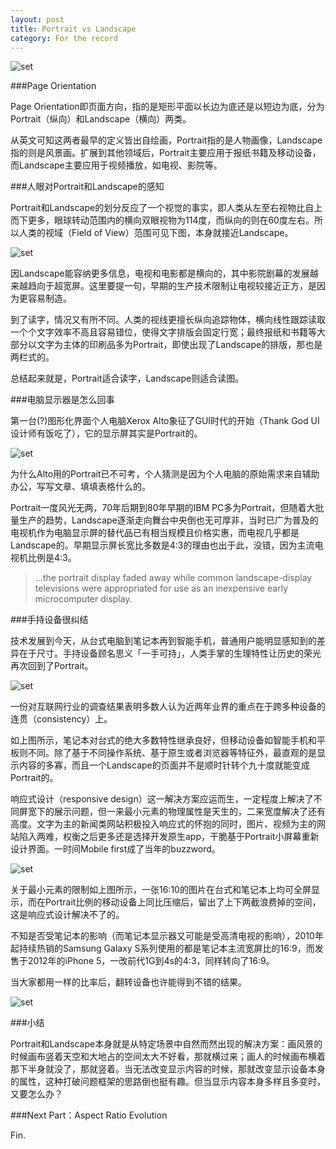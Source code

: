 ```yaml
---
layout: post
title: Portrait vs Landscape
category: For the record
---
```


![set](/images/portraitinlandscape.jpg)


###Page Orientation

Page Orientation即页面方向，指的是矩形平面以长边为底还是以短边为底，分为Portrait（纵向）和Landscape（横向）两类。

从英文可知这两者最早的定义皆出自绘画，Portrait指的是人物画像，Landscape指的则是风景画。扩展到其他领域后，Portrait主要应用于报纸书籍及移动设备，而Landscape主要应用于视频播放，如电视、影院等。



###人眼对Portrait和Landscape的感知

Portrait和Landscape的划分反应了一个视觉的事实，即人类从左至右视物比自上而下更多，眼球转动范围内的横向双眼视物为114度，而纵向的则在60度左右。所以人类的视域（Field of View）范围可见下图，本身就接近Landscape。

![set](/images/fieldofview.png)

因Landscape能容纳更多信息，电视和电影都是横向的，其中影院剧幕的发展越来越趋向于超宽屏。这里要提一句，早期的生产技术限制让电视较接近正方，是因为更容易制造。

到了读字，情况又有所不同。人类的视线更擅长纵向追踪物体，横向线性跟踪读取一个个文字效率不高且容易错位，使得文字排版会固定行宽；最终报纸和书籍等大部分以文字为主体的印刷品多为Portrait，即使出现了Landscape的排版，那也是两栏式的。

总结起来就是，Portrait适合读字，Landscape则适合读图。



###电脑显示器是怎么回事

第一台(?)图形化界面个人电脑Xerox Alto象征了GUI时代的开始（Thank God UI设计师有饭吃了），它的显示屏其实是Portrait的。

![set](/images/xeroxalto.JPG)

为什么Alto用的Portrait已不可考，个人猜测是因为个人电脑的原始需求来自辅助办公，写写文章、填填表格什么的。

Portrait一度风光无两，70年后期到80年早期的IBM PC多为Portrait，但随着大批量生产的趋势，Landscape逐渐走向舞台中央倒也无可厚非，当时已广为普及的电视机作为电脑显示屏的替代品已有相当规模且价格实惠，而电视几乎都是Landscape的。早期显示屏长宽比多数是4:3的理由也出于此，没错，因为主流电视机比例是4:3。

>...the portrait display faded away while common landscape-display televisions were appropriated for use as an inexpensive early microcomputer display.



###手持设备很纠结

技术发展到今天，从台式电脑到笔记本再到智能手机，普通用户能明显感知到的差异在于尺寸。手持设备顾名思义「一手可持」，人类手掌的生理特性让历史的荣光再次回到了Portrait。

![set](/images/multidevice.jpg)

一份对互联网行业的调查结果表明多数人认为近两年业界的重点在于跨多种设备的连贯（consistency）上。

如上图所示，笔记本对台式的绝大多数特性继承良好，但移动设备如智能手机和平板则不同。除了基于不同操作系统、基于原生或者浏览器等特征外，最直观的是显示内容的多寡，而且一个Landscape的页面并不是顺时针转个九十度就能变成Portrait的。

响应式设计（responsive design）这一解决方案应运而生，一定程度上解决了不同屏宽下的展示问题，但一来最小元素的物理属性是天生的，二来宽度解决了还有高度。文字为主的新闻类网站积极投入响应式的怀抱的同时，图片、视频为主的网站陷入两难，权衡之后更多还是选择开发原生app，干脆基于Portrait小屏幕重新设计界面。一时间Mobile first成了当年的buzzword。

![set](/images/Multi-devices.jpg)

关于最小元素的限制如上图所示，一张16:10的图片在台式和笔记本上均可全屏显示，而在Portrait比例的移动设备上同比压缩后，留出了上下两截浪费掉的空间，这是响应式设计解决不了的。

不知是否受笔记本的影响（而笔记本显示器又可能是受高清电视的影响），2010年起持续热销的Samsung Galaxy S系列使用的都是笔记本主流宽屏比的16:9，而发售于2012年的iPhone 5，一改前代1G到4s的4:3，同样转向了16:9。

当大家都用一样的比率后，翻转设备也许能得到不错的结果。

![set](/images/Multi-devices2.jpg)



###小结

Portrait和Landscape本身就是从特定场景中自然而然出现的解决方案：画风景的时候画布竖着天空和大地占的空间太大不好看，那就横过来；画人的时候画布横着那下半身就没了，那就竖着。当无法改变显示内容的时候，那就改变显示设备本身的属性，这种打破问题框架的思路倒也挺有趣。但当显示内容本身多样且多变时，又要怎么办？


###Next Part：Aspect Ratio Evolution



Fin.

